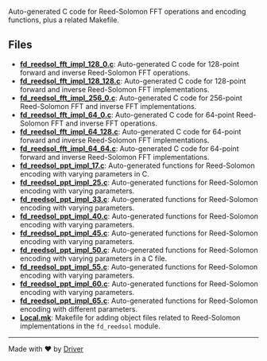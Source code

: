 <!--------------------------------------------------------------------------------->
<!-- IMPORTANT: This file is auto-generated by Driver (https://driver.ai). -------->
<!-- Manual edits may be overwritten on future commits. --------------------------->
<!--------------------------------------------------------------------------------->

Auto-generated C code for Reed-Solomon FFT operations and encoding functions, plus a related Makefile.


## Files
- **[fd_reedsol_fft_impl_128_0.c](fd_reedsol_fft_impl_128_0.c.md)**: Auto-generated C code for 128-point forward and inverse Reed-Solomon FFT operations.
- **[fd_reedsol_fft_impl_128_128.c](fd_reedsol_fft_impl_128_128.c.md)**: Auto-generated C code for 128-point forward and inverse Reed-Solomon FFT implementations.
- **[fd_reedsol_fft_impl_256_0.c](fd_reedsol_fft_impl_256_0.c.md)**: Auto-generated C code for 256-point Reed-Solomon FFT and inverse FFT implementations.
- **[fd_reedsol_fft_impl_64_0.c](fd_reedsol_fft_impl_64_0.c.md)**: Auto-generated C code for 64-point Reed-Solomon FFT and inverse FFT operations.
- **[fd_reedsol_fft_impl_64_128.c](fd_reedsol_fft_impl_64_128.c.md)**: Auto-generated C code for 64-point forward and inverse Reed-Solomon FFT implementations.
- **[fd_reedsol_fft_impl_64_64.c](fd_reedsol_fft_impl_64_64.c.md)**: Auto-generated C code for 64-point forward and inverse Reed-Solomon FFT implementations.
- **[fd_reedsol_ppt_impl_17.c](fd_reedsol_ppt_impl_17.c.md)**: Auto-generated functions for Reed-Solomon encoding with varying parameters in C.
- **[fd_reedsol_ppt_impl_25.c](fd_reedsol_ppt_impl_25.c.md)**: Auto-generated functions for Reed-Solomon encoding with varying parameters.
- **[fd_reedsol_ppt_impl_33.c](fd_reedsol_ppt_impl_33.c.md)**: Auto-generated functions for Reed-Solomon encoding with varying parameters.
- **[fd_reedsol_ppt_impl_40.c](fd_reedsol_ppt_impl_40.c.md)**: Auto-generated functions for Reed-Solomon encoding with varying parameters.
- **[fd_reedsol_ppt_impl_45.c](fd_reedsol_ppt_impl_45.c.md)**: Auto-generated functions for Reed-Solomon encoding with varying parameters.
- **[fd_reedsol_ppt_impl_50.c](fd_reedsol_ppt_impl_50.c.md)**: Auto-generated functions for Reed-Solomon encoding with varying parameters in a C file.
- **[fd_reedsol_ppt_impl_55.c](fd_reedsol_ppt_impl_55.c.md)**: Auto-generated functions for Reed-Solomon encoding with varying parameters.
- **[fd_reedsol_ppt_impl_60.c](fd_reedsol_ppt_impl_60.c.md)**: Auto-generated functions for Reed-Solomon encoding with varying parameters.
- **[fd_reedsol_ppt_impl_65.c](fd_reedsol_ppt_impl_65.c.md)**: Auto-generated functions for Reed-Solomon encoding with different parameters.
- **[Local.mk](Local.mk.md)**: Makefile for adding object files related to Reed-Solomon implementations in the `fd_reedsol` module.

---
Made with ❤️ by [Driver](https://www.driver.ai/)
